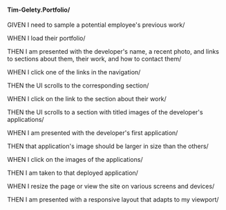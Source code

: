 #### Tim-Gelety.Portfolio/

GIVEN I need to sample a potential employee's previous work/

WHEN I load their portfolio/

THEN I am presented with the developer's name, a recent photo, and links to sections about them, their work, and how to contact them/

WHEN I click one of the links in the navigation/

THEN the UI scrolls to the corresponding section/

WHEN I click on the link to the section about their work/

THEN the UI scrolls to a section with titled images of the developer's applications/

WHEN I am presented with the developer's first application/

THEN that application's image should be larger in size than the others/

WHEN I click on the images of the applications/

THEN I am taken to that deployed application/

WHEN I resize the page or view the site on various screens and devices/

THEN I am presented with a responsive layout that adapts to my viewport/

